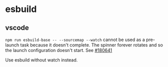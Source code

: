 # esbuild

## vscode

`npm run esbuild-base -- --sourcemap --watch` cannot be used as a pre-launch task because it doesn't complete. The spinner forever rotates and so the launch configuration doesn't start. See [#180641](https://github.com/microsoft/vscode/issues/180641)

Use esbuild without watch instead.
